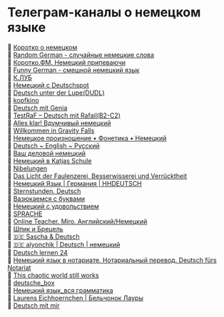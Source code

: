 # Телеграм-каналы о немецком языке  
🔸 [Коротко о немецком](https://t.me/korotko_de)  
🔸 [Random German - случайные немецкиe слова](https://t.me/RandomGerman)  
🔸 [Коротко.ФМ. Немецкий припеваючи](https://t.me/KorotkoFM)  
🔸 [Funny German - смешной немецкий язык](https://t.me/FunnyGerman)  
🔸 [К.ЛУБ](https://t.me/korotko_club)  
🔸 [Немецкий с Deutschspot](https://t.me/deutschspot)  
🔸 [Deutsch unter der Lupe(DUDL)](https://t.me/deutsch_dudl)  
🔸 [kopfkino](https://t.me/kpfkino)  
🔸 [Deutsch mit Genia](https://t.me/deutsch_mit_Genia)  
🔸 [TestRaF – Deutsch mit Rafail(B2-C2)](https://t.me/testrafde)  
🔸 [Alles klar! Вдумчивый немецкий](https://t.me/alles_klar)  
🔸 [Willkommen in Gravity Falls](https://t.me/gravity_falls_de)  
🔸 [Немецкое произношение • Фонетика • Немецкий](https://t.me/phonetikmitarseniy)  
🔸 [Deutsch ~ English ~ Русский](https://t.me/deu_eng_rus)  
🔸 [Ваш деловой немецкий](https://t.me/businessger)  
🔸 [Немецкий в Katjas Schule](https://t.me/C1_Deutsch)  
🔸 [Nibelungen](https://t.me/schnellde)  
🔸 [Das Licht der Faulenzerei, Besserwisserei und Verrücktheit](https://t.me/nachtmitmondlicht)  
🔸 [Немецкий Язык | Германия | HHDEUTSCH](https://t.me/hhdeutsch)  
🔸 [Sternstunden. Deutsch](https://t.me/Sternstunden_Deutsch)  
🔸 [Вазюкаемся с буквами](https://t.me/buchstaben_vsb)  
🔸 [Немецкий с удовольствием](https://t.me/okaydeutsch)  
🔸 [SPRACHE](https://t.me/Sprache_D)  
🔸 [Online Teacher. Miro. Английский/Немецкий](https://t.me/onlineteachersmiro)  
🔸 [Шпик и Брецель](https://t.me/jamonandbrezel)  
🔸 [🇩🇪 Sascha & Deutsch](https://t.me/sascha_deutsch)  
🔸 [🇩🇪 alyonchik | Deutsch | немецкий](https://t.me/alyonchichik_deutsch)  
🔸 [Deutsch lernen 24](https://t.me/deutsch_lernen_24)  
🔸 [Немецкий язык в нотариате. Нотариальный перевод. Deutsch fürs Notariat](https://t.me/locus_sigilli)  
🔸 [This chaotic world still works](https://t.me/this_chaotic_world)  
🔸 [deutsche_box](https://t.me/deutsche_box)  
🔸 [Немецкий язык_вся грамматика](https://t.me/allegrammatik)  
🔸 [Laurens Eichhoernchen | Бельчонок Лауры](https://t.me/laurenseichhoernchen)  
🔸 [Deutsch mit mir](https://t.me/deutschmitmir1)  
